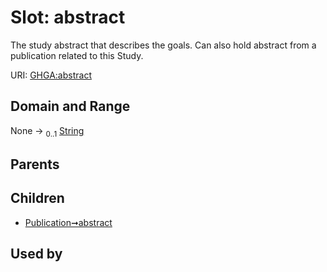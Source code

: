 
# Slot: abstract


The study abstract that describes the goals. Can also hold abstract from a publication related to this Study.

URI: [GHGA:abstract](https://w3id.org/GHGA/abstract)


## Domain and Range

None &#8594;  <sub>0..1</sub> [String](types/String.md)

## Parents


## Children

 *  [Publication➞abstract](Publication_abstract.md)

## Used by

